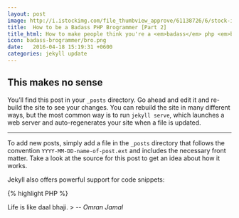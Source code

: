 ```yaml
---
layout: post
image: http://i.istockimg.com/file_thumbview_approve/61138726/6/stock-illustration-61138726-hipster-symbol-style.jpg
title:  How to be a Badass PHP Brogrammer [Part 2]
title_html: How to make people think you're a <em>badass</em> php <em>brogrammer</em>
icon: badass-brogrammer/bro.png
date:   2016-04-18 15:19:31 +0600
categories: jekyll update
---
```

## This makes no sense
You’ll find this post in your `_posts` directory. Go ahead and edit it and re-build the site to see your changes. You can rebuild the site in many different ways, but the most common way is to run `jekyll serve`, which launches a web server and auto-regenerates your site when a file is updated.

---

To add new posts, simply add a file in the `_posts` directory that follows the convention `YYYY-MM-DD-name-of-post.ext` and includes the necessary front matter. Take a look at the source for this post to get an idea about how it works.

Jekyll also offers powerful support for code snippets:

{% highlight PHP %}
<?php
$lol = 'huehue';
{% endhighlight %}

Check out the [Jekyll docs][jekyll-docs] for more info on how to get the most out of Jekyll. File all bugs/feature requests at [Jekyll’s GitHub repo][jekyll-gh]. If you have questions, you can ask them on [Jekyll Talk][jekyll-talk].

[jekyll-docs]: http://jekyllrb.com/docs/home
[jekyll-gh]:   https://github.com/jekyll/jekyll
[jekyll-talk]: https://talk.jekyllrb.com/

> Life is like daal bhaji.  
> -- <cite>Omran Jamal</cite>
